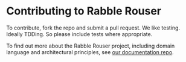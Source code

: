 Contributing to Rabble Rouser
============================

To contribute, fork the repo and submit a pull request. We like testing. Ideally TDDing. So please include tests where appropriate.

To find out more about the Rabble Rouser project, including domain language and architectural principles, see [our documentation repo](https://github.com/rabblerouser/rabblerouser-docs).
